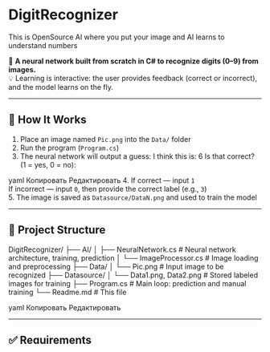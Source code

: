 # DigitRecognizer
This is OpenSource AI where you put your image and AI learns to understand numbers


🧠 **A neural network built from scratch in C# to recognize digits (0–9) from images.**  
💡 Learning is interactive: the user provides feedback (correct or incorrect), and the model learns on the fly.

---

## 🚀 How It Works

1. Place an image named `Pic.png` into the `Data/` folder  
2. Run the program (`Program.cs`)  
3. The neural network will output a guess:
I think this is: 6
Is that correct? (1 = yes, 0 = no):

yaml
Копировать
Редактировать
4. If correct — input `1`  
If incorrect — input `0`, then provide the correct label (e.g., `3`)  
5. The image is saved as `Datasource/DataN.png` and used to train the model

---

## 📁 Project Structure

DigitRecognizer/
├── AI/
│ ├── NeuralNetwork.cs # Neural network architecture, training, prediction
│ └── ImageProcessor.cs # Image loading and preprocessing
├── Data/
│ └── Pic.png # Input image to be recognized
├── Datasource/
│ └── Data1.png, Data2.png # Stored labeled images for training
├── Program.cs # Main loop: prediction and manual training
└── Readme.md # This file

yaml
Копировать
Редактировать

---

## ✅ Requirements

- .NET 6.0 or later
- Uses `System.Drawing`  
  *(On Linux, you may need to install `libgdiplus` for image processing)*

---

## 🧩 Features

- Trains from scratch (no external libraries or datasets)
- Supports `.png` and `.jpeg` image formats
- Stores labeled training data automatically
- Learns from your feedback in real time

---

## 🔮 Future Plans

- GUI interface
- Accuracy evaluation/testing
- Support for other image sizes and formats

---

## 📸 Image Guidelines

- Size: **28x28 pixels**
- Format: **Black and white** (white digit on black background preferred)

---

Enjoy teaching your neural net — one image at a time! 😄
